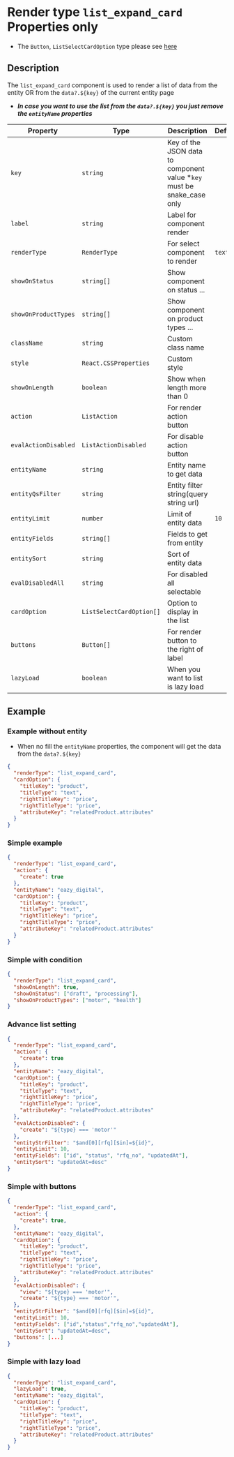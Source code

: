 # Render type `list_expand_card` Properties only

- The `Button`, `ListSelectCardOption` type please see [here](../README.md)

## Description

The `list_expand_card` component is used to render a list of data from the entity OR from the `data?.${key}` of the current entity page

- **_In case you want to use the list from the `data?.${key}` you just remove the `entityName` properties_**

| Property             | Type                     | Description                                                             | Default | Required | Example                               |
| -------------------- | ------------------------ | ----------------------------------------------------------------------- | ------- | -------- | ------------------------------------- |
| `key`                | `string`                 | Key of the JSON data to component value \*`key` must be snake_case only |         | Yes      | `agent.first_name`                    |
| `label`              | `string`                 | Label for component render                                              |         | Yes      |                                       |
| `renderType`         | `RenderType`             | For select component to render                                          | `text`  | No       |                                       |
| `showOnStatus`       | `string[]`               | Show component on status ...                                            |         | No       | `['draft', 'submit']`                 |
| `showOnProductTypes` | `string[]`               | Show component on product types ...                                     |         | No       | `['motor', 'health']`                 |
| `className`          | `string`                 | Custom class name                                                       |         | No       | `text-primary`                        |
| `style`              | `React.CSSProperties`    | Custom style                                                            |         | No       | `{ color: 'red' }`                    |
| `showOnLength`       | `boolean`                | Show when length more than 0                                            |         | No       |                                       |
| `action`             | `ListAction`             | For render action button                                                |         | No       | `{ "create": true }`                  |
| `evalActionDisabled` | `ListActionDisabled`     | For disable action button                                               |         | No       | `{ "create": "${type} === 'motor'" }` |
| `entityName`         | `string`                 | Entity name to get data                                                 |         | Yes      | `eazy_rfq`                            |
| `entityQsFilter`     | `string`                 | Entity filter string(query string url)                                  |         | No       | `$and[0][rfq][$in]=${id}`             |
| `entityLimit`        | `number`                 | Limit of entity data                                                    | `10`    | No       |                                       |
| `entityFields`       | `string[]`               | Fields to get from entity                                               |         | No       |                                       |
| `entitySort`         | `string`                 | Sort of entity data                                                     |         | No       |                                       |
| `evalDisabledAll`    | `string`                 | For disabled all selectable                                             |         | No       | `!data?.priceList?.length`            |
| `cardOption`         | `ListSelectCardOption[]` | Option to display in the list                                           |         | Yes      |                                       |
| `buttons`            | `Button[]`               | For render button to the right of label                                 |         | No       |                                       |
| `lazyLoad`           | `boolean`                | When you want to list is lazy load                                      |         | No       |                                       |

## Example

### Example without entity

- When no fill the `entityName` properties, the component will get the data from the `data?.${key}`

```json
{
  "renderType": "list_expand_card",
  "cardOption": {
    "titleKey": "product",
    "titleType": "text",
    "rightTitleKey": "price",
    "rightTitleType": "price",
    "attributeKey": "relatedProduct.attributes"
  }
}
```

### Simple example

```json
{
  "renderType": "list_expand_card",
  "action": {
    "create": true
  },
  "entityName": "eazy_digital",
  "cardOption": {
    "titleKey": "product",
    "titleType": "text",
    "rightTitleKey": "price",
    "rightTitleType": "price",
    "attributeKey": "relatedProduct.attributes"
  }
}
```

### Simple with condition

```json
{
  "renderType": "list_expand_card",
  "showOnLength": true,
  "showOnStatus": ["draft", "processing"],
  "showOnProductTypes": ["motor", "health"]
}
```

### Advance list setting

```json
{
  "renderType": "list_expand_card",
  "action": {
    "create": true
  },
  "entityName": "eazy_digital",
  "cardOption": {
    "titleKey": "product",
    "titleType": "text",
    "rightTitleKey": "price",
    "rightTitleType": "price",
    "attributeKey": "relatedProduct.attributes"
  },
  "evalActionDisabled": {
    "create": "${type} === 'motor'"
  },
  "entityStrFilter": "$and[0][rfq][$in]=${id}",
  "entityLimit": 10,
  "entityFields": ["id", "status", "rfq_no", "updatedAt"],
  "entitySort": "updatedAt=desc"
}
```

### Simple with buttons

```json
{
  "renderType": "list_expand_card",
  "action": {
    "create": true,
  },
  "entityName": "eazy_digital",
  "cardOption": {
    "titleKey": "product",
    "titleType": "text",
    "rightTitleKey": "price",
    "rightTitleType": "price",
    "attributeKey": "relatedProduct.attributes"
  },
  "evalActionDisabled": {
    "view": "${type} === 'motor'",
    "create": "${type} === 'motor'",
  },
  "entityStrFilter": "$and[0][rfq][$in]=${id}",
  "entityLimit": 10,
  "entityFields": ["id","status","rfq_no","updatedAt"],
  "entitySort": "updatedAt=desc",
  "buttons": [...]
}
```

### Simple with lazy load

```json
{
  "renderType": "list_expand_card",
  "lazyLoad": true,
  "entityName": "eazy_digital",
  "cardOption": {
    "titleKey": "product",
    "titleType": "text",
    "rightTitleKey": "price",
    "rightTitleType": "price",
    "attributeKey": "relatedProduct.attributes"
  }
}
```
